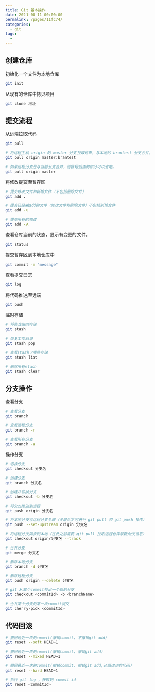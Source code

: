 ```yaml
---
title: Git 基本操作
date: 2021-08-11 00:00:00
permalink: /pages/11fc74/
categories: 
  - git
tags: 
  - 
---
```


## 创建仓库

初始化一个文件为本地仓库

```bash
git init
```

从现有的仓库中拷贝项目

```bash
git clone 地址
```

## 提交流程

从远端拉取代码

```bash
git pull

# 将远程主机 origin 的 master 分支拉取过来，与本地的 brantest 分支合并。
git pull origin master:brantest

# 如果远程分支是与当前分支合并，则冒号后面的部分可以省略。
git pull origin master
```

将修改提交至暂存区

```bash
# 提交修改文件和新增文件（不包括删除文件）
git add .

# 提交已经被add的文件（修改文件和删除文件）不包括新增文件
git add -u

# 提交所有的修改
git add -A
```

查看仓库当前的状态，显示有变更的文件。

```bash
git status
```

提交暂存区到本地仓库中

```bash
git commit -m "message"
```

查看提交日志

```bash
git log
```

将代码推送至远端

```bash
git push
```

临时存储

```bash
# 将修改临时存储
git stash

# 恢复工作目录
git stash pop

# 查看stash了哪些存储
git stash list

# 删除所有stash
git stash clear
```

## 分支操作

查看分支

```bash
# 查看分支
git branch

# 查看远程分支
git branch -r

# 查看所有分支
git branch -a
```

操作分支

```bash
# 切换分支
git checkout 分支名

# 创建分支
git branch 分支名

# 创建并切换分支
git checkout -b 分支名

# 将分支推送到远程
git push origin 分支名

# 将本地分支与远程分支关联（关联后才可进行 git pull 和 git push 操作）
git push --set-upstream origin 分支名

# 将远程分支同步到本地（在此之前需要 git pull 拉取远程仓库最新分支信息）
git checkout origin/分支名 --track

# 合并分支
git merge 分支名

# 删除本地分支
git branch -d 分支名

# 删除远程分支
git push origin --delete 分支名

# git 从某个commit拉出一个新的分支
git checkout <commitId> -b <branchName>

# 合并某个分支的某一次commit提交
git cherry-pick <commitId>
```

## 代码回滚

```bash
# 撤回最近一次的commit(撤销commit，不撤销git add)
git reset --soft HEAD~1

# 撤回最近一次的commit(撤销commit，撤销git add)
git reset --mixed HEAD~1

# 撤回最近一次的commit(撤销commit，撤销git add,还原改动的代码)
git reset --hard HEAD~1

# 执行 git log ，获取到 commit id
git reset <commitId>
```
